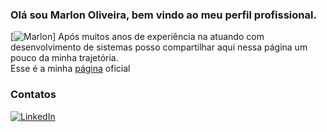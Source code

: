 ### Olá sou Marlon Oliveira, bem vindo ao meu perfil profissional.
[![Marlon](https://marlonoliveira.azurewebsites.net/img/profile.png)]
Após muitos anos de experiência na atuando com desenvolvimento de sistemas posso compartilhar aqui nessa página um pouco da minha trajetória.  
Esse é a minha [página](http://marlonoliveira.azurewebsites.net/) oficial  

### Contatos

[![LinkedIn](https://img.shields.io/badge/LinkedIn-000?style=for-the-badge&logo=linkedin&logoColor=0E76A8)](https://www.linkedin.com/in/marlon-everson/)
